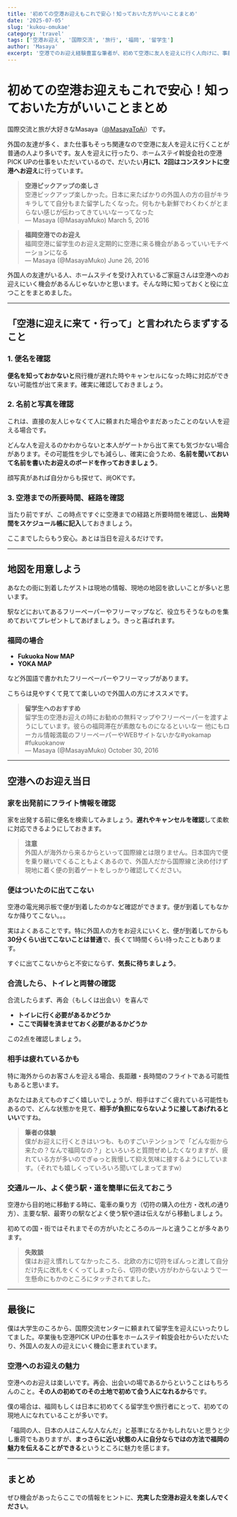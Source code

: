 ```yaml
---
title: '初めての空港お迎えもこれで安心！知っておいた方がいいことまとめ'
date: '2025-07-05'
slug: 'kukou-omukae'
category: 'travel'
tags: ['空港お迎え', '国際交流', '旅行', '福岡', '留学生']
author: 'Masaya'
excerpt: '空港でのお迎え経験豊富な筆者が、初めて空港に友人を迎えに行く人向けに、事前準備から当日の流れまで詳しく解説します。'
---
```


# 初めての空港お迎えもこれで安心！知っておいた方がいいことまとめ

国際交流と旅が大好きなMasaya（[@MasayaToAi](https://x.com/MasayaToAi)）です。

外国の友達が多く、また仕事もそっち関連なので空港に友人を迎えに行くことが普通の人より多いです。友人を迎えに行ったり、ホームステイ斡旋会社の空港PICK UPの仕事をいただいているので、だいたい**月に1、2回はコンスタントに空港へお迎え**に行っています。

> **空港ピックアップの楽しさ**  
> 空港ピックアップ楽しかった。日本に来たばかりの外国人の方の目がキラキラしてて自分もまた留学したくなった。何もかも新鮮でわくわくがとまらない感じが伝わってきていいなーってなった  
> — Masaya (@MasayaMuko) March 5, 2016

> **福岡空港でのお迎え**  
> 福岡空港に留学生のお迎え定期的に空港に来る機会があるっていいモチベーションになる  
> — Masaya (@MasayaMuko) June 26, 2016

外国人の友達がいる人、ホームステイを受け入れているご家庭さんは空港へのお迎えにいく機会があるんじゃないかと思います。そんな時に知っておくと役に立つことをまとめました。

---

## 「空港に迎えに来て・行って」と言われたらまずすること

### 1. 便名を確認

**便名を知っておかないと**飛行機が遅れた時やキャンセルになった時に対応ができない可能性が出て来ます。確実に確認しておきましょう。

### 2. 名前と写真を確認

これは、直接の友人じゃなくて人に頼まれた場合やまだあったことのない人を迎える場合です。

どんな人を迎えるのかわからないと本人がゲートから出て来ても気づかない場合があります。その可能性を少しでも減らし、確実に会うため、**名前を聞いておいて名前を書いたお迎えのボードを作っておきましょう**。

顔写真があれば自分からも探せて、尚OKです。

### 3. 空港までの所要時間、経路を確認

当たり前ですが、この時点ですぐに空港までの経路と所要時間を確認し、**出発時間をスケジュール帳に記入**しておきましょう。

ここまでしたらもう安心。あとは当日を迎えるだけです。

---

## 地図を用意しよう

あなたの街に到着したゲストは現地の情報、現地の地図を欲しいことが多いと思います。

駅などにおいてあるフリーペーパーやフリーマップなど、役立ちそうなものを集めておいてプレゼントしてあげましょう。きっと喜ばれます。

### 福岡の場合

- **Fukuoka Now MAP**
- **YOKA MAP**

など外国語で書かれたフリーペーパーやフリーマップがあります。

こちらは見やすくて見てて楽しいので外国人の方にオススメです。

> **留学生へのおすすめ**  
> 留学生の空港お迎えの時にお勧めの無料マップやフリーペーパーを渡すようにしています。彼らの福岡滞在が素敵なものになるといいなー 他にもローカル情報満載のフリーペーパーやWEBサイトないかな#yokamap #fukuokanow  
> — Masaya (@MasayaMuko) October 30, 2016

---

## 空港へのお迎え当日

### 家を出発前にフライト情報を確認

家を出発する前に便名を検索してみましょう。**遅れやキャンセルを確認**して柔軟に対応できるようにしておきます。

> **注意**  
> 外国人が海外から来るからといって国際線とは限りません。日本国内で便を乗り継いでくることもよくあるので、外国人だから国際線と決め付けず現地に着く便の到着ゲートをしっかり確認してください。

### 便はついたのに出てこない

空港の電光掲示板で便が到着したのかなど確認ができます。便が到着してもなかなか降りてこない。。。

実はよくあることです。特に外国人の方をお迎えにいくと、便が到着してからも**30分くらい出てこないことは普通**で、長くて1時間くらい待ったこともあります。

すぐに出てこないからと不安にならず、**気長に待ちましょう**。

### 合流したら、トイレと両替の確認

合流したらまず、再会（もしくは出会い）を喜んで

- **トイレに行く必要があるかどうか**
- **ここで両替を済ませておく必要があるかどうか**

この2点を確認しましょう。

### 相手は疲れているかも

特に海外からのお客さんを迎える場合、長距離・長時間のフライトである可能性もあると思います。

あなたはあえてものすごく嬉しいでしょうが、相手はすごく疲れている可能性もあるので、どんな状態かを見て、**相手が負担にならないように接してあげれるといい**ですね。

> **筆者の体験**  
> 僕がお迎えに行くときはいつも、ものすごいテンションで「どんな街から来たの？なんで福岡なの？」といろいろと質問ぜめしたくなりますが、疲れている方が多いのでぎゅっと我慢して抑え気味に接するようにしています。（それでも嬉しくっていろいろ聞いてしまってますw）

### 交通ルール、よく使う駅・道を簡単に伝えておこう

空港から目的地に移動する時に、電車の乗り方（切符の購入の仕方・改札の通り方）、主要な駅、最寄りの駅などよく使う駅や道は伝えながら移動しましょう。

初めての国・街ではそれまでその方がいたところのルールと違うことが多々あります。

> **失敗談**  
> 僕はお迎え慣れしてなかったころ、北欧の方に切符をぽんっと渡して自分だけ先に改札をくくってしまったら、切符の使い方がわからないようで一生懸命にもかのところにタッチされてました。

---

## 最後に

僕は大学生のころから、国際交流センターに頼まれて留学生を迎えにいったりしてました。卒業後も空港PICK UPの仕事をホームステイ斡旋会社からいただいたり、外国人の友人の迎えにいく機会に恵まれています。

### 空港へのお迎えの魅力

空港へのお迎えは楽しいです。再会、出会いの場であるからということはもちろんのこと。**その人の初めてのその土地で初めて会う人になれるから**です。

僕の場合は、福岡もしくは日本に初めてくる留学生や旅行者にとって、初めての現地人になれていることが多いです。

「福岡の人、日本の人はこんな人なんだ」と基準になるかもしれないと思うと少し重荷でもありますが、**まっさらに近い状態の人に自分ならではの方法で福岡の魅力を伝えることができる**というところに魅力を感じます。

---

## まとめ

ぜひ機会があったらここでの情報をヒントに、**充実した空港お迎えを楽しんでください**。